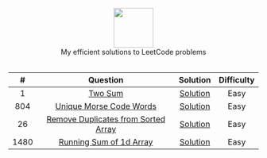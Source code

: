 <p align="center">
  <a href="https://leetcode.com/RodneyShag">
    <img height=80 src="https://leetcode.com/static/webpack_bundles/images/logo-dark.e99485d9b.svg">
  </a>
  <br>My efficient solutions to LeetCode problems
  <br><br>
</p>


|   ﻿#  |                                                                     Question                                                                     |                                                                             Solution                                                                            | Difficulty |
|:----:|:------------------------------------------------------------------------------------------------------------------------------------------------:|:---------------------------------------------------------------------------------------------------------------------------------------------------------------:|:----------:|
|   1  | [Two Sum](https://leetcode.com/problems/two-sum)                                                                                                 | [Solution](https://github.com/tusharjayanti/LeetCode_Solutions/blob/main/1.%20Two%20Sum/Solution.java)                                                                 |    Easy    |
|   804  | [Unique Morse Code Words](https://leetcode.com/problems/unique-morse-code-words)                                                                 | [Solution](https://github.com/tusharjayanti/LeetCode_Solutions/blob/main/804.%20Unique%20Morse%20Code%20Words/Solution.java)                                                       |   Easy   |
|   26  | [Remove Duplicates from Sorted Array](https://leetcode.com/problems/remove-duplicates-from-sorted-array/)                                        | [Solution](https://github.com/tusharjayanti/LeetCode_Solutions/blob/main/26.Remove%20Duplicates%20from%20Sorted%20Array/Solution.java)                                                       |   Easy   |
|   1480  | [Running Sum of 1d Array](https://leetcode.com/problems/running-sum-of-1d-array/)                                        | [Solution](https://github.com/tusharjayanti/LeetCode_Solutions/blob/main/1480.%20Running%20Sum%20of%201d%20Array/Solution.java)                                                       |   Easy   |

